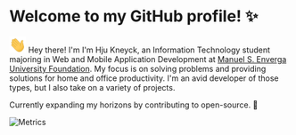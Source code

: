 <h1>Welcome to my GitHub profile! ✨</h1>

<img src="https://github.com/huenique/huenique/blob/main/gifs/Hi.gif?raw=true" width="30px"> Hey there! I'm I'm Hju Kneyck, an Information Technology student majoring in Web and Mobile Application Development at [Manuel S. Enverga University Foundation](https://en.wikipedia.org/wiki/Manuel_S._Enverga_University_Foundation). My focus is on solving problems and providing solutions for home and office productivity. I'm an avid developer of those types, but I also take on a variety of projects.

Currently expanding my horizons by contributing to open-source. 🤙

![Metrics](https://metrics.lecoq.io/huenique?template=classic&base.community=0&isocalendar=1&languages=1&lines=1&gists=1&isocalendar.duration=half-year&languages.limit=8&languages.sections=most-used&languages.colors=github&languages.threshold=0%25&languages.indepth=false&languages.recent.load=300&languages.recent.days=14&config.timezone=Asia%2FManila&config.twemoji=true)
